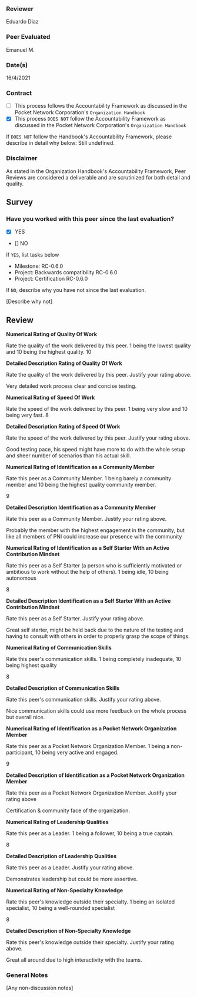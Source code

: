 ### Reviewer
Eduardo Diaz
### Peer Evaluated
Emanuel M.
### Date(s)
16/4/2021
### Contract
- [ ] This process follows the Accountability Framework as discussed in the Pocket Network Corporation's `Organization Handbook`
- [x] This process `DOES NOT` follow the Accountability Framework as discussed in the Pocket Network Corporation's `Organization Handbook`

If `DOES NOT` follow the Handbook's Accountability Framework, please describe in detail why below:
Still undefined.

### Disclaimer
As stated in the Organization Handbook's Accountability Framework, Peer Reviews are considered a deliverable and are scrutinized for both detail and quality.
## Survey
### Have you worked with this peer since the last evaluation?
- [x] YES
- [] NO

If `YES`, list tasks below
- Milestone: RC-0.6.0
- Project: Backwards compatibility RC-0.6.0
- Project: Certification RC-0.6.0

If `NO`, describe why you have not since the last evaluation.

[Describe why not]
## Review
**Numerical Rating of Quality Of Work** 

Rate the quality of the work delivered by this peer. 1 being the lowest quality and 10 being the highest quality.
10

**Detailed Description Rating of Quality Of Work** 

Rate the quality of the work delivered by this peer. Justify your rating above.

Very detailed work process clear and concise testing.

**Numerical Rating of Speed Of Work** 

Rate the speed of the work delivered by this peer. 1 being very slow and 10 being very fast.
8

**Detailed Description Rating of Speed Of Work** 

Rate the speed of the work delivered by this peer. Justify your rating above.

Good testing pace, his speed might have more to do with the whole setup and sheer number of scenarios than his actual skill.

**Numerical Rating of Identification as a Community Member** 

Rate this peer as a Community Member. 1 being barely a community member and 10 being the highest quality community member.

9

**Detailed Description Identification as a Community Member** 

Rate this peer as a Community Member. Justify your rating above.

Probably the member with the highest engagement in the community, but like all members of PNI could increase our presence with the community

**Numerical Rating of Identification as a Self Starter With an Active Contribution Mindset** 

Rate this peer as a Self Starter (a person who is sufficiently motivated or ambitious to work without the help of others).
1 being idle, 10 being autonomous

8

**Detailed Description Identification as a Self Starter With an Active Contribution Mindset** 

Rate this peer as a Self Starter. Justify your rating above.

Great self starter, might be held back due to the nature of the testing and having to consult with others in order to properly grasp the scope of things.

**Numerical Rating of Communication Skills** 

Rate this peer's communication skills. 1 being completely inadequate, 10 being highest quality

8

**Detailed Description of Communication Skills** 

Rate this peer's communication skills. Justify your rating above.

Nice communication skills could use more feedback on the whole process but overall nice.

**Numerical Rating of Identification as a Pocket Network Organization Member** 

Rate this peer as a Pocket Network Organization Member. 1 being a non-participant, 10 being very active and engaged.

9

**Detailed Description of Identification as a Pocket Network Organization Member** 

Rate this peer as a Pocket Network Organization Member. Justify your rating above

Certification & community face of the organization.

**Numerical Rating of Leadership Qualities** 

Rate this peer as a Leader. 1 being a follower, 10 being a true captain.

8

**Detailed Description of Leadership Qualities** 

Rate this peer as a Leader. Justify your rating above.

Demonstrates leadership but could be more assertive.

**Numerical Rating of Non-Specialty Knowledge** 

Rate this peer's knowledge outside their specialty. 1 being an isolated specialist, 10 being a well-rounded specialist

8

**Detailed Description of Non-Specialty Knowledge** 

Rate this peer's knowledge outside their specialty. Justify your rating above.

Great all around due to high interactivity with the teams.


### General Notes
[Any non-discussion notes]